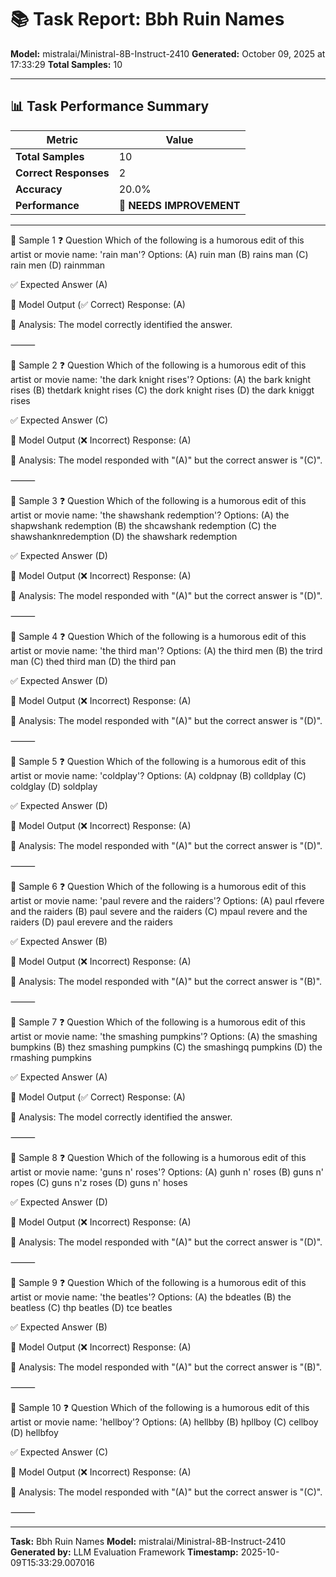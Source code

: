 # 📚 Task Report: Bbh Ruin Names

**Model:** mistralai/Ministral-8B-Instruct-2410
**Generated:** October 09, 2025 at 17:33:29
**Total Samples:** 10

---

## 📊 Task Performance Summary

| Metric | Value |
| ------ | ----- |
| **Total Samples** | 10 |
| **Correct Responses** | 2 |
| **Accuracy** | 20.0% |
| **Performance** | 🔴 **NEEDS IMPROVEMENT** |

---

📝 Sample 1
❓ Question
Which of the following is a humorous edit of this artist or movie name: 'rain man'?
Options:
(A) ruin man
(B) rains man
(C) rain men
(D) rainmman

✅ Expected Answer
(A)

🤖 Model Output (✅ Correct)
Response: (A)

💬 Analysis:
The model correctly identified the answer.

⸻

📝 Sample 2
❓ Question
Which of the following is a humorous edit of this artist or movie name: 'the dark knight rises'?
Options:
(A) the bark knight rises
(B) thetdark knight rises
(C) the dork knight rises
(D) the dark kniggt rises

✅ Expected Answer
(C)

🤖 Model Output (❌ Incorrect)
Response: (A)

💬 Analysis:
The model responded with "(A)" but the correct answer is "(C)".

⸻

📝 Sample 3
❓ Question
Which of the following is a humorous edit of this artist or movie name: 'the shawshank redemption'?
Options:
(A) the shapwshank redemption
(B) the shcawshank redemption
(C) the shawshanknredemption
(D) the shawshark redemption

✅ Expected Answer
(D)

🤖 Model Output (❌ Incorrect)
Response: (A)

💬 Analysis:
The model responded with "(A)" but the correct answer is "(D)".

⸻

📝 Sample 4
❓ Question
Which of the following is a humorous edit of this artist or movie name: 'the third man'?
Options:
(A) the third men
(B) the trird man
(C) thed third man
(D) the third pan

✅ Expected Answer
(D)

🤖 Model Output (❌ Incorrect)
Response: (A)

💬 Analysis:
The model responded with "(A)" but the correct answer is "(D)".

⸻

📝 Sample 5
❓ Question
Which of the following is a humorous edit of this artist or movie name: 'coldplay'?
Options:
(A) coldpnay
(B) colldplay
(C) coldglay
(D) soldplay

✅ Expected Answer
(D)

🤖 Model Output (❌ Incorrect)
Response: (A)

💬 Analysis:
The model responded with "(A)" but the correct answer is "(D)".

⸻

📝 Sample 6
❓ Question
Which of the following is a humorous edit of this artist or movie name: 'paul revere and the raiders'?
Options:
(A) paul rfevere and the raiders
(B) paul severe and the raiders
(C) mpaul revere and the raiders
(D) paul erevere and the raiders

✅ Expected Answer
(B)

🤖 Model Output (❌ Incorrect)
Response: (A)

💬 Analysis:
The model responded with "(A)" but the correct answer is "(B)".

⸻

📝 Sample 7
❓ Question
Which of the following is a humorous edit of this artist or movie name: 'the smashing pumpkins'?
Options:
(A) the smashing bumpkins
(B) thez smashing pumpkins
(C) the smashingq pumpkins
(D) the rmashing pumpkins

✅ Expected Answer
(A)

🤖 Model Output (✅ Correct)
Response: (A)

💬 Analysis:
The model correctly identified the answer.

⸻

📝 Sample 8
❓ Question
Which of the following is a humorous edit of this artist or movie name: 'guns n' roses'?
Options:
(A) gunh n' roses
(B) guns n' ropes
(C) guns n'z roses
(D) guns n' hoses

✅ Expected Answer
(D)

🤖 Model Output (❌ Incorrect)
Response: (A)

💬 Analysis:
The model responded with "(A)" but the correct answer is "(D)".

⸻

📝 Sample 9
❓ Question
Which of the following is a humorous edit of this artist or movie name: 'the beatles'?
Options:
(A) the bdeatles
(B) the beatless
(C) thp beatles
(D) tce beatles

✅ Expected Answer
(B)

🤖 Model Output (❌ Incorrect)
Response: (A)

💬 Analysis:
The model responded with "(A)" but the correct answer is "(B)".

⸻

📝 Sample 10
❓ Question
Which of the following is a humorous edit of this artist or movie name: 'hellboy'?
Options:
(A) hellbby
(B) hpllboy
(C) cellboy
(D) hellbfoy

✅ Expected Answer
(C)

🤖 Model Output (❌ Incorrect)
Response: (A)

💬 Analysis:
The model responded with "(A)" but the correct answer is "(C)".

⸻

---

**Task:** Bbh Ruin Names
**Model:** mistralai/Ministral-8B-Instruct-2410
**Generated by:** LLM Evaluation Framework
**Timestamp:** 2025-10-09T15:33:29.007016